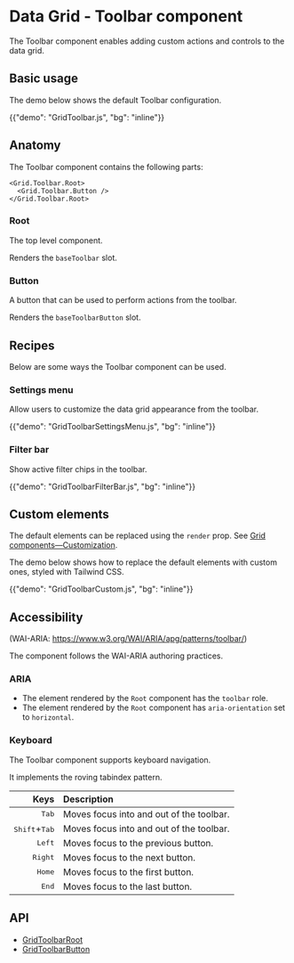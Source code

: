# Data Grid - Toolbar component

<p class="description">The Toolbar component enables adding custom actions and controls to the data grid.</p>

## Basic usage

The demo below shows the default Toolbar configuration.

{{"demo": "GridToolbar.js", "bg": "inline"}}

## Anatomy

The Toolbar component contains the following parts:

```tsx
<Grid.Toolbar.Root>
  <Grid.Toolbar.Button />
</Grid.Toolbar.Root>
```

### Root

The top level component.

Renders the `baseToolbar` slot.

### Button

A button that can be used to perform actions from the toolbar.

Renders the `baseToolbarButton` slot.

## Recipes

Below are some ways the Toolbar component can be used.

### Settings menu

Allow users to customize the data grid appearance from the toolbar.

{{"demo": "GridToolbarSettingsMenu.js", "bg": "inline"}}

### Filter bar

Show active filter chips in the toolbar.

{{"demo": "GridToolbarFilterBar.js", "bg": "inline"}}

## Custom elements

The default elements can be replaced using the `render` prop. See [Grid components—Customization](/x/react-data-grid/components/overview/#customization).

The demo below shows how to replace the default elements with custom ones, styled with Tailwind CSS.

{{"demo": "GridToolbarCustom.js", "bg": "inline"}}

## Accessibility

(WAI-ARIA: https://www.w3.org/WAI/ARIA/apg/patterns/toolbar/)

The component follows the WAI-ARIA authoring practices.

### ARIA

- The element rendered by the `Root` component has the `toolbar` role.
- The element rendered by the `Root` component has `aria-orientation` set to `horizontal`.

### Keyboard

The Toolbar component supports keyboard navigation.

It implements the roving tabindex pattern.

|                                                    Keys | Description                              |
| ------------------------------------------------------: | :--------------------------------------- |
|                              <kbd class="key">Tab</kbd> | Moves focus into and out of the toolbar. |
| <kbd class="key">Shift</kbd>+<kbd class="key">Tab</kbd> | Moves focus into and out of the toolbar. |
|                             <kbd class="key">Left</kbd> | Moves focus to the previous button.      |
|                            <kbd class="key">Right</kbd> | Moves focus to the next button.          |
|                             <kbd class="key">Home</kbd> | Moves focus to the first button.         |
|                              <kbd class="key">End</kbd> | Moves focus to the last button.          |

## API

- [GridToolbarRoot](/x/api/data-grid/grid-toolbar-root/)
- [GridToolbarButton](/x/api/data-grid/grid-toolbar-button/)
